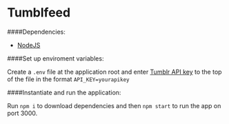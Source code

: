 # Tumblfeed


####Dependencies:
* [NodeJS](https://nodejs.org/en/download/)

####Set up enviroment variables:

Create a `.env` file at the application root and enter [Tumblr API key](https://www.tumblr.com/oauth/apps) to the top of the file in the format `API_KEY=yourapikey`

####Instantiate and run the application:

Run `npm i` to download dependencies and then `npm start` to run the app on port 3000.


